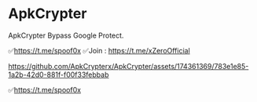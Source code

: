# ApkCrypter
ApkCrypter
Bypass Google Protect.

✅https://t.me/spoof0x
✅Join : https://t.me/xZeroOfficial

https://github.com/ApkCrypterx/ApkCrypter/assets/174361369/783e1e85-1a2b-42d0-881f-f00f33febbab


✅https://t.me/spoof0x
